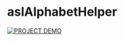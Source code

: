 # aslAlphabetHelper

[![PROJECT DEMO](https://img.youtube.com/vi/VsQUw0tzuZU?/0.jpg)](https://www.youtube.com/watch?v=VsQUw0tzuZU?)

